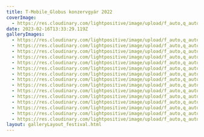 ```yaml
---
title: T-Mobile_Globus konzervgyár 2022
coverImage:
  - https://res.cloudinary.com/lightpositive/image/upload/f_auto,q_auto/v1676554571/uploads/Forr%C3%A1spont%202022/Brain%20Bar%202022/T-Mobile_Globus%20konzervgy%C3%A1r%202022/20221124_090531_2.jpg
date: 2023-02-16T13:33:29.119Z
galleryImages:
  - https://res.cloudinary.com/lightpositive/image/upload/f_auto,q_auto/v1676554575/uploads/Forr%C3%A1spont%202022/Brain%20Bar%202022/T-Mobile_Globus%20konzervgy%C3%A1r%202022/20221125_143931.jpg
  - https://res.cloudinary.com/lightpositive/image/upload/f_auto,q_auto/v1676554574/uploads/Forr%C3%A1spont%202022/Brain%20Bar%202022/T-Mobile_Globus%20konzervgy%C3%A1r%202022/20221125_143457.jpg
  - https://res.cloudinary.com/lightpositive/image/upload/f_auto,q_auto/v1676554574/uploads/Forr%C3%A1spont%202022/Brain%20Bar%202022/T-Mobile_Globus%20konzervgy%C3%A1r%202022/20221125_144329.jpg
  - https://res.cloudinary.com/lightpositive/image/upload/f_auto,q_auto/v1676554574/uploads/Forr%C3%A1spont%202022/Brain%20Bar%202022/T-Mobile_Globus%20konzervgy%C3%A1r%202022/20221125_143913.jpg
  - https://res.cloudinary.com/lightpositive/image/upload/f_auto,q_auto/v1676554574/uploads/Forr%C3%A1spont%202022/Brain%20Bar%202022/T-Mobile_Globus%20konzervgy%C3%A1r%202022/20221124_094623.jpg
  - https://res.cloudinary.com/lightpositive/image/upload/f_auto,q_auto/v1676554573/uploads/Forr%C3%A1spont%202022/Brain%20Bar%202022/T-Mobile_Globus%20konzervgy%C3%A1r%202022/20221125_143323.jpg
  - https://res.cloudinary.com/lightpositive/image/upload/f_auto,q_auto/v1676554573/uploads/Forr%C3%A1spont%202022/Brain%20Bar%202022/T-Mobile_Globus%20konzervgy%C3%A1r%202022/20221124_100953.jpg
  - https://res.cloudinary.com/lightpositive/image/upload/f_auto,q_auto/v1676554572/uploads/Forr%C3%A1spont%202022/Brain%20Bar%202022/T-Mobile_Globus%20konzervgy%C3%A1r%202022/20221124_092215.jpg
  - https://res.cloudinary.com/lightpositive/image/upload/f_auto,q_auto/v1676554572/uploads/Forr%C3%A1spont%202022/Brain%20Bar%202022/T-Mobile_Globus%20konzervgy%C3%A1r%202022/20221124_092113.jpg
  - https://res.cloudinary.com/lightpositive/image/upload/f_auto,q_auto/v1676554572/uploads/Forr%C3%A1spont%202022/Brain%20Bar%202022/T-Mobile_Globus%20konzervgy%C3%A1r%202022/20221124_085625_2.jpg
  - https://res.cloudinary.com/lightpositive/image/upload/f_auto,q_auto/v1676554571/uploads/Forr%C3%A1spont%202022/Brain%20Bar%202022/T-Mobile_Globus%20konzervgy%C3%A1r%202022/20221124_085125.jpg
  - https://res.cloudinary.com/lightpositive/image/upload/f_auto,q_auto/v1676554572/uploads/Forr%C3%A1spont%202022/Brain%20Bar%202022/T-Mobile_Globus%20konzervgy%C3%A1r%202022/20221124_091802.jpg
  - https://res.cloudinary.com/lightpositive/image/upload/f_auto,q_auto/v1676554571/uploads/Forr%C3%A1spont%202022/Brain%20Bar%202022/T-Mobile_Globus%20konzervgy%C3%A1r%202022/20221124_090531_2.jpg
  - https://res.cloudinary.com/lightpositive/image/upload/f_auto,q_auto/v1676554576/uploads/Forr%C3%A1spont%202022/Brain%20Bar%202022/T-Mobile_Globus%20konzervgy%C3%A1r%202022/20221125_144827.jpg
  - https://res.cloudinary.com/lightpositive/image/upload/f_auto,q_auto/v1676554575/uploads/Forr%C3%A1spont%202022/Brain%20Bar%202022/T-Mobile_Globus%20konzervgy%C3%A1r%202022/20221125_144458.jpg
layout: galleryLayout_festival.html
---
```

